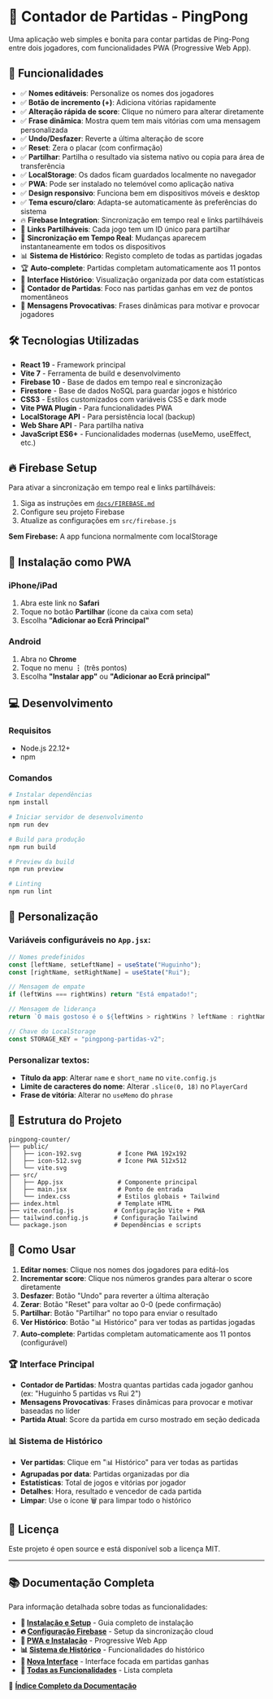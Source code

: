 # 🏓 Contador de Partidas - PingPong

Uma aplicação web simples e bonita para contar partidas de Ping-Pong entre dois jogadores, com funcionalidades PWA (Progressive Web App).

## 🚀 Funcionalidades

- ✅ **Nomes editáveis**: Personalize os nomes dos jogadores
- ✅ **Botão de incremento (+)**: Adiciona vitórias rapidamente
- ✅ **Alteração rápida de score**: Clique no número para alterar diretamente
- ✅ **Frase dinâmica**: Mostra quem tem mais vitórias com uma mensagem personalizada
- ✅ **Undo/Desfazer**: Reverte a última alteração de score
- ✅ **Reset**: Zera o placar (com confirmação)
- ✅ **Partilhar**: Partilha o resultado via sistema nativo ou copia para área de transferência
- ✅ **LocalStorage**: Os dados ficam guardados localmente no navegador
- ✅ **PWA**: Pode ser instalado no telemóvel como aplicação nativa
- ✅ **Design responsivo**: Funciona bem em dispositivos móveis e desktop
- ✅ **Tema escuro/claro**: Adapta-se automaticamente às preferências do sistema
- 🔥 **Firebase Integration**: Sincronização em tempo real e links partilháveis
- 🔗 **Links Partilháveis**: Cada jogo tem um ID único para partilhar
- 🔄 **Sincronização em Tempo Real**: Mudanças aparecem instantaneamente em todos os dispositivos
- 📊 **Sistema de Histórico**: Registo completo de todas as partidas jogadas
- 🏆 **Auto-complete**: Partidas completam automaticamente aos 11 pontos
- 📱 **Interface Histórico**: Visualização organizada por data com estatísticas
- 🎯 **Contador de Partidas**: Foco nas partidas ganhas em vez de pontos momentâneos
- 💬 **Mensagens Provocativas**: Frases dinâmicas para motivar e provocar jogadores

## 🛠️ Tecnologias Utilizadas

- **React 19** - Framework principal
- **Vite 7** - Ferramenta de build e desenvolvimento
- **Firebase 10** - Base de dados em tempo real e sincronização
- **Firestore** - Base de dados NoSQL para guardar jogos e histórico
- **CSS3** - Estilos customizados com variáveis CSS e dark mode
- **Vite PWA Plugin** - Para funcionalidades PWA
- **LocalStorage API** - Para persistência local (backup)
- **Web Share API** - Para partilha nativa
- **JavaScript ES6+** - Funcionalidades modernas (useMemo, useEffect, etc.)

## 🔥 Firebase Setup

Para ativar a sincronização em tempo real e links partilháveis:
1. Siga as instruções em [`docs/FIREBASE.md`](docs/FIREBASE.md)
2. Configure seu projeto Firebase
3. Atualize as configurações em `src/firebase.js`

**Sem Firebase:** A app funciona normalmente com localStorage

## 📱 Instalação como PWA

### iPhone/iPad
1. Abra este link no **Safari**
2. Toque no botão **Partilhar** (ícone da caixa com seta)
3. Escolha **"Adicionar ao Ecrã Principal"**

### Android
1. Abra no **Chrome**
2. Toque no menu **⋮** (três pontos)
3. Escolha **"Instalar app"** ou **"Adicionar ao Ecrã principal"**

## 💻 Desenvolvimento

### Requisitos
- Node.js 22.12+
- npm

### Comandos

```bash
# Instalar dependências
npm install

# Iniciar servidor de desenvolvimento
npm run dev

# Build para produção
npm run build

# Preview da build
npm run preview

# Linting
npm run lint
```

## 🎨 Personalização

### Variáveis configuráveis no `App.jsx`:

```javascript
// Nomes predefinidos
const [leftName, setLeftName] = useState("Huguinho");
const [rightName, setRightName] = useState("Rui");

// Mensagem de empate
if (leftWins === rightWins) return "Está empatado!";

// Mensagem de liderança
return `O mais gostoso é o ${leftWins > rightWins ? leftName : rightName} pois é a pessoa com mais vitórias.`;

// Chave do LocalStorage
const STORAGE_KEY = "pingpong-partidas-v2";
```

### Personalizar textos:
- **Título da app**: Alterar `name` e `short_name` no `vite.config.js`
- **Limite de caracteres do nome**: Alterar `.slice(0, 18)` no `PlayerCard`
- **Frase de vitória**: Alterar no `useMemo` do `phrase`

## 📁 Estrutura do Projeto

```
pingpong-counter/
├── public/
│   ├── icon-192.svg          # Ícone PWA 192x192
│   ├── icon-512.svg          # Ícone PWA 512x512
│   └── vite.svg
├── src/
│   ├── App.jsx               # Componente principal
│   ├── main.jsx              # Ponto de entrada
│   └── index.css             # Estilos globais + Tailwind
├── index.html                # Template HTML
├── vite.config.js           # Configuração Vite + PWA
├── tailwind.config.js       # Configuração Tailwind
└── package.json             # Dependências e scripts
```

## 🎯 Como Usar

1. **Editar nomes**: Clique nos nomes dos jogadores para editá-los
2. **Incrementar score**: Clique nos números grandes para alterar o score diretamente
3. **Desfazer**: Botão "Undo" para reverter a última alteração
4. **Zerar**: Botão "Reset" para voltar ao 0-0 (pede confirmação)
5. **Partilhar**: Botão "Partilhar" no topo para enviar o resultado
6. **Ver Histórico**: Botão "📊 Histórico" para ver todas as partidas jogadas
7. **Auto-complete**: Partidas completam automaticamente aos 11 pontos (configurável)

### 🏆 **Interface Principal**
- **Contador de Partidas**: Mostra quantas partidas cada jogador ganhou (ex: "Huguinho 5 partidas vs Rui 2")
- **Mensagens Provocativas**: Frases dinâmicas para provocar e motivar baseadas no líder
- **Partida Atual**: Score da partida em curso mostrado em seção dedicada

### 📊 **Sistema de Histórico**
- **Ver partidas**: Clique em "📊 Histórico" para ver todas as partidas
- **Agrupadas por data**: Partidas organizadas por dia
- **Estatísticas**: Total de jogos e vitórias por jogador
- **Detalhes**: Hora, resultado e vencedor de cada partida
- **Limpar**: Use o ícone 🗑️ para limpar todo o histórico

## 📄 Licença

Este projeto é open source e está disponível sob a licença MIT.

---

## 📚 Documentação Completa

Para informação detalhada sobre todas as funcionalidades:

- **🚀 [Instalação e Setup](docs/SETUP.md)** - Guia completo de instalação
- **🔥 [Configuração Firebase](docs/FIREBASE.md)** - Setup da sincronização cloud
- **📱 [PWA e Instalação](docs/PWA.md)** - Progressive Web App
- **📊 [Sistema de Histórico](docs/HISTORY.md)** - Funcionalidades do histórico
- **🎯 [Nova Interface](docs/INTERFACE.md)** - Interface focada em partidas ganhas
- **🏓 [Todas as Funcionalidades](docs/FEATURES.md)** - Lista completa

📖 **[Índice Completo da Documentação](docs/README.md)**
